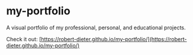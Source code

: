 # my-portfolio
A visual portfolio of my professional, personal, and educational projects.

Check it out: [https://robert-dieter.github.io/my-portfolio/](https://robert-dieter.github.io/my-portfolio/)


